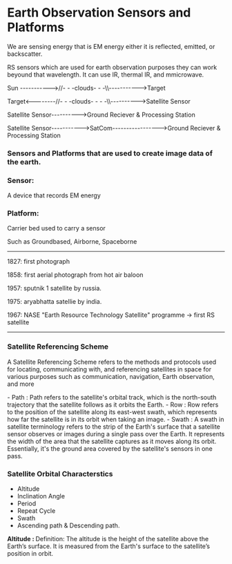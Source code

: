 # Earth Observation Sensors and Platforms

<p>We are sensing energy that is EM energy either it is reflected, emitted, or backscatter.</p>

<p>RS sensors which are used for earth observation purposes they can work beyound that wavelength. It can use IR, thermal IR, and mmicrowave.</p>

<p>Sun ----------->//- - -clouds- - -\\----------->Target</p>
<p>Target<--------//- - -clouds- - - -\\---------->Satellite Sensor</p>
<p>Satellite Sensor---------->Ground Reciever & Processing Station</p>
<p>Satellite Sensor----------->SatCom----------------->Ground Reciever & Processing Station</p>

### Sensors and Platforms that are used to create image data of the earth.
### Sensor:
<p>A device that records EM energy</p>

### Platform:
<p>Carrier bed used to carry a sensor</p>
<p>Such as Groundbased, Airborne, Spaceborne</p>

<hr>
<p> 1827: first photograph</p>
<p> 1858: first aerial photograph from hot air baloon</p>
<p> 1957: sputnik 1 satellite by russia.</p>
<p> 1975: aryabhatta satellie by india.</p>
<p> 1967: NASE "Earth Resource Technology Satellite" programme -> first RS satellite</p>
<hr>

### Satellite Referencing Scheme
<p>A Satellite Referencing Scheme refers to the methods and protocols used for locating, communicating with, and referencing satellites in space for various purposes such as communication, navigation, Earth observation, and more</p>
- Path : Path refers to the satellite's orbital track, which is the north-south trajectory that the satellite follows as it orbits the Earth.
- Row : Row refers to the position of the satellite along its east-west swath, which represents how far the satellite is in its orbit when taking an image.
- Swath : A swath in satellite terminology refers to the strip of the Earth's surface that a satellite sensor observes or images during a single pass over the Earth. It represents the width of the area that the satellite captures as it moves along its orbit. Essentially, it's the ground area covered by the satellite's sensors in one pass.

### Satellite Orbital Characterstics
- Altitude
- Inclination Angle
- Period
- Repeat Cycle
- Swath
- Ascending path & Descending path.

<p><b>Altitude : </b> Definition: The altitude is the height of the satellite above the Earth’s surface. It is measured from the Earth's surface to the satellite’s position in orbit.</p> 